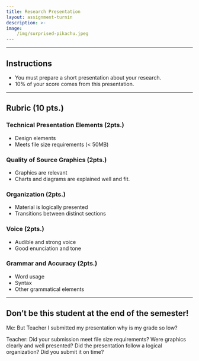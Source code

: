 ```yaml
---
title: Research Presentation
layout: assignment-turnin
description: >-
image: 
    /img/surprised-pikachu.jpeg
---
```

---
## Instructions
- You must prepare a short presentation about your research.
- 10% of your score comes from this presentation.

---
## Rubric (10 pts.)
### Technical Presentation Elements (2pts.)
- Design elements
- Meets file size requirements (< 50MB)
### Quality of Source Graphics (2pts.)
- Graphics are relevant
- Charts and diagrams are explained well and fit.
### Organization (2pts.)
- Material is logically presented 
- Transitions between distinct sections
### Voice (2pts.)
- Audible and strong voice
- Good enunciation and tone
### Grammar and Accuracy (2pts.)
- Word usage
- Syntax
- Other grammatical elements
---

## Don’t be this student at the end of the semester!

Me: But Teacher I submitted my presentation why is my grade so low?

Teacher: Did your submission meet file size requirements? Were graphics clearly and well presented? Did the presentation follow a logical organization? Did you submit it on time?

